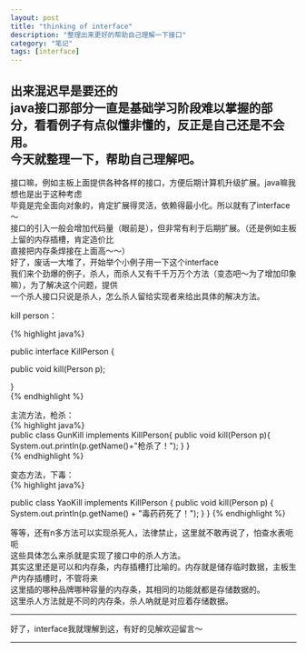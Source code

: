 ```yaml
---
layout: post
title: "thinking of interface"
description: "整理出来更好的帮助自己理解一下接口"
category: "笔记"
tags: [interface]
---
```

出来混迟早是要还的  
java接口那部分一直是基础学习阶段难以掌握的部分，看看例子有点似懂非懂的，反正是自己还是不会用。  
今天就整理一下，帮助自己理解吧。  
--- 
接口嘛，例如主板上面提供各种各样的接口，方便后期计算机升级扩展。java嘛我想也是出于这种考虑  
毕竟是完全面向对象的，肯定扩展得灵活，依赖得最小化。所以就有了interface～  
接口的引入一般会增加代码量（眼前是），但非常有利于后期扩展。（还是例如主板上留的内存插槽，肯定造价比  
直接把内存条焊接在上面高～～）   
好了，废话一大堆了，开始举个小例子用一下这个interface   
我们来个劲爆的例子，杀人，而杀人又有千千万万个方法（变态吧～为了增加印象嘛），为了解决这个问题，提供  
一个杀人接口只说是杀人，怎么杀人留给实现者来给出具体的解决方法。 
  
kill person：   

{% highlight java%}   

public interface KillPerson {

  public void kill(Person p);

}  
{% endhighlight %}  

  
主流方法，枪杀：  
{% highlight java%}  
public class GunKill implements KillPerson{
  public void kill(Person p){
    System.out.println(p.getName()+"枪杀了！");
  }
}  
{% endhighlight %}  
  
变态方法，下毒：  
{% highlight java%}  
 
public class YaoKill implements KillPerson {
  public void kill(Person p) {
    System.out.println(p.getName() + "毒药药死了！");
  }
}
{% endhighlight %}   
 
等等，还有n多方法可以实现杀死人，法律禁止，这里就不敢再说了，怕查水表呃呃  
这些具体怎么来杀就是实现了接口中的杀人方法。  
其实这里还是可以和内存条，内存插槽打比喻的。内存就是储存临时数据，主板生产内存插槽时，不管将来  
这里插的哪种品牌哪种容量的内存条，其相同的功能就都是存储数据的。  
这里杀人方法就是不同的内存条，杀人吶就是对应着存储数据。 
 
---  

好了，interface我就理解到这，有好的见解欢迎留言～  

-------



